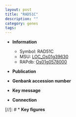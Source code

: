 ```yaml
---
layout: post
title: "RAD51C"
description: ""
category: genes
tags: 
---
```


* **Information**  
    + Symbol: RAD51C  
    + MSU: [LOC_Os01g39630](http://rice.uga.edu/cgi-bin/ORF_infopage.cgi?orf=LOC_Os01g39630)  
    + RAPdb: [Os01g0578000](http://rapdb.dna.affrc.go.jp/viewer/gbrowse_details/irgsp1?name=Os01g0578000)  

* **Publication**  

* **Genbank accession number**  

* **Key message**  

* **Connection**  

[//]: # * **Key figures**  


